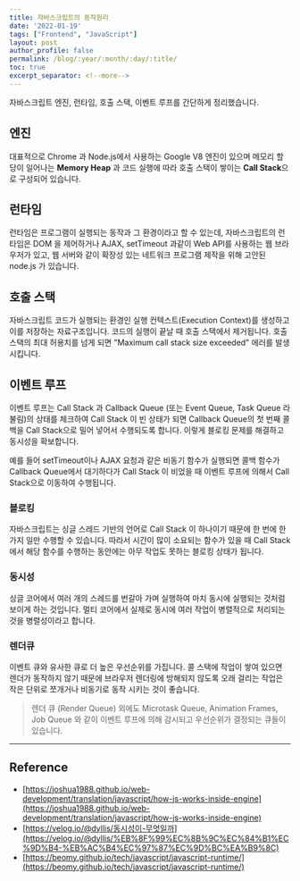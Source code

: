 ```yaml
---
title: 자바스크립트의 동작원리
date: '2022-01-19'
tags: ["Frontend", "JavaScript"]
layout: post
author_profile: false
permalink: /blog/:year/:month/:day/:title/
toc: true
excerpt_separator: <!--more-->
---
```


자바스크립트 엔진, 런타임, 호출 스택, 이벤트 루프를 간단하게 정리했습니다.

<!--more-->

## 엔진

대표적으로 Chrome 과 Node.js에서 사용하는 Google V8 엔진이 있으며 메모리 할당이 일어나는 **Memory Heap** 과 코드 실행에 따라 호출 스택이 쌓이는 **Call Stack**으로 구성되어 있습니다.

## 런타임

런타임은 프로그램이 실행되는 동작과 그 환경이라고 할 수 있는데, 자바스크립트의 런타임은 DOM 을 제어하거나 AJAX, setTimeout 과같이 Web API를 사용하는 웹 브라우저가 있고, 웹 서버와 같이 확장성 있는 네트워크 프로그램 제작을 위해 고안된 node.js 가 있습니다.

## 호출 스택

자바스크립트 코드가 실행되는 환경인 실행 컨텍스트(Execution Context)를 생성하고 이를 저장하는 자료구조입니다. 코드의 실행이 끝날 때 호출 스택에서 제거됩니다. 호출 스택의 최대 허용치를 넘게 되면 "Maximum call stack size exceeded" 에러를 발생시킵니다.

## 이벤트 루프

이벤트 루프는 Call Stack 과 Callback Queue (또는 Event Queue, Task Queue 라 불림)의 상태를 체크하여 Call Stack 이 빈 상태가 되면 Callback Queue의 첫 번째 콜백을 Call Stack으로 밀어 넣어서 수행되도록 합니다. 이렇게 블로킹 문제를 해결하고 동시성을 확보합니다.

예를 들어 setTimeout이나 AJAX 요청과 같은 비동기 함수가 실행되면 콜백 함수가 Callback Queue에서 대기하다가 Call Stack 이 비었을 때 이벤트 루프에 의해서 Call Stack으로 이동하여 수행됩니다.

### 블로킹

자바스크립트는 싱글 스레드 기반의 언어로 Call Stack 이 하나이기 때문에 한 번에 한 가지 일만 수행할 수 있습니다. 따라서 시간이 많이 소요되는 함수가 있을 때 Call Stack에서 해당 함수를 수행하는 동안에는 아무 작업도 못하는 블로킹 상태가 됩니다.

### 동시성

싱글 코어에서 여러 개의 스레드를 번갈아 가며 실행하여 마치 동시에 실행되는 것처럼 보이게 하는 것입니다. 멀티 코어에서 실제로 동시에 여러 작업이 병렬적으로 처리되는 것을 병렬성이라고 합니다.

### 렌더큐

이벤트 큐와 유사한 큐로 더 높은 우선순위를 가집니다. 콜 스택에 작업이 쌓여 있으면 렌더가 동작하지 않기 때문에 브라우저 렌더링에 방해되지 않도록 오래 걸리는 작업은 작은 단위로 쪼개거나 비동기로 동작 시키는 것이 좋습니다.

> 렌더 큐 (Render Queue) 외에도 Microtask Queue, Animation Frames, Job Queue 와 같이 이벤트 루프에 의해 감시되고 우선순위가 결정되는 큐들이 있습니다.

---

## Reference

- [https://joshua1988.github.io/web-development/translation/javascript/how-js-works-inside-engine](https://joshua1988.github.io/web-development/translation/javascript/how-js-works-inside-engine)
- [https://velog.io/@dyllis/동시성이-무엇일까](https://velog.io/@dyllis/%EB%8F%99%EC%8B%9C%EC%84%B1%EC%9D%B4-%EB%AC%B4%EC%97%87%EC%9D%BC%EA%B9%8C)
- [https://beomy.github.io/tech/javascript/javascript-runtime/](https://beomy.github.io/tech/javascript/javascript-runtime/)
